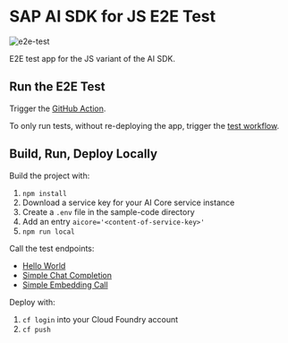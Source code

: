 # SAP AI SDK for JS E2E Test

![e2e-test](https://github.com/SAP/ai-sdk-js/actions/workflows/e2e-test.yml/badge.svg)

E2E test app for the JS variant of the AI SDK.

## Run the E2E Test

Trigger the [GitHub Action](https://github.com/SAP/ai-sdk-js/actions/workflows/e2e-test.yml).

To only run tests, without re-deploying the app, trigger the [test workflow](https://github.com/SAP/ai-sdk-js/actions/workflows/test.yml).

## Build, Run, Deploy Locally

Build the project with:

1. `npm install`
2. Download a service key for your AI Core service instance
3. Create a `.env` file in the sample-code directory
4. Add an entry `aicore='<content-of-service-key>'`
5. `npm run local`

Call the test endpoints:

* [Hello World](localhost:8080/)
* [Simple Chat Completion](localhost:8080/llm)
* [Simple Embedding Call](localhost:8080/embedding)

Deploy with:

1. `cf login` into your Cloud Foundry account
2. `cf push`
